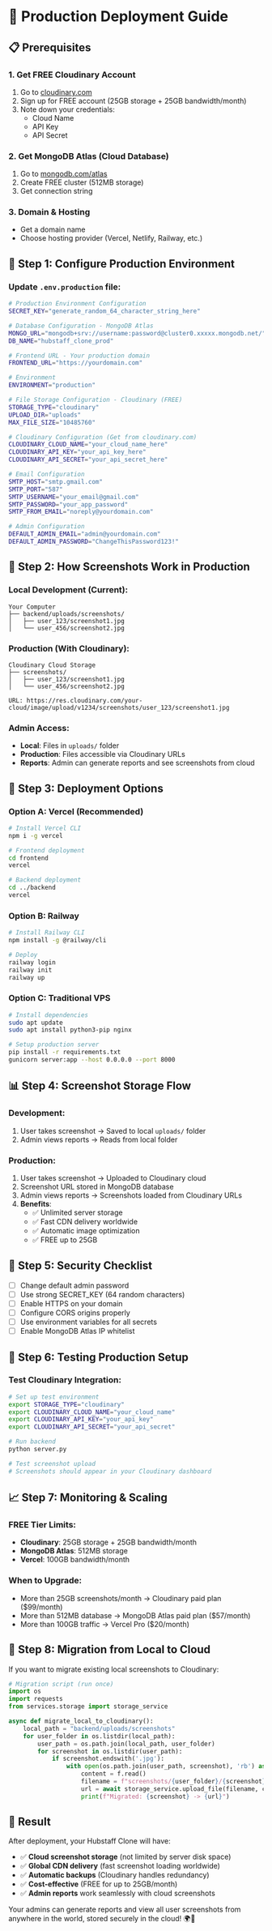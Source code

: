 # 🚀 Production Deployment Guide

## 📋 **Prerequisites**

### 1. **Get FREE Cloudinary Account**
1. Go to [cloudinary.com](https://cloudinary.com)
2. Sign up for FREE account (25GB storage + 25GB bandwidth/month)
3. Note down your credentials:
   - Cloud Name
   - API Key  
   - API Secret

### 2. **Get MongoDB Atlas (Cloud Database)**
1. Go to [mongodb.com/atlas](https://mongodb.com/atlas)
2. Create FREE cluster (512MB storage)
3. Get connection string

### 3. **Domain & Hosting**
- Get a domain name
- Choose hosting provider (Vercel, Netlify, Railway, etc.)

## 🔧 **Step 1: Configure Production Environment**

### Update `.env.production` file:

```bash
# Production Environment Configuration
SECRET_KEY="generate_random_64_character_string_here"

# Database Configuration - MongoDB Atlas
MONGO_URL="mongodb+srv://username:password@cluster0.xxxxx.mongodb.net/"
DB_NAME="hubstaff_clone_prod"

# Frontend URL - Your production domain
FRONTEND_URL="https://yourdomain.com"

# Environment
ENVIRONMENT="production"

# File Storage Configuration - Cloudinary (FREE)
STORAGE_TYPE="cloudinary"
UPLOAD_DIR="uploads"
MAX_FILE_SIZE="10485760"

# Cloudinary Configuration (Get from cloudinary.com)
CLOUDINARY_CLOUD_NAME="your_cloud_name_here"
CLOUDINARY_API_KEY="your_api_key_here" 
CLOUDINARY_API_SECRET="your_api_secret_here"

# Email Configuration
SMTP_HOST="smtp.gmail.com"
SMTP_PORT="587"
SMTP_USERNAME="your_email@gmail.com"
SMTP_PASSWORD="your_app_password"
SMTP_FROM_EMAIL="noreply@yourdomain.com"

# Admin Configuration  
DEFAULT_ADMIN_EMAIL="admin@yourdomain.com"
DEFAULT_ADMIN_PASSWORD="ChangeThisPassword123!"
```

## 🎯 **Step 2: How Screenshots Work in Production**

### **Local Development** (Current):
```
Your Computer
├── backend/uploads/screenshots/
│   ├── user_123/screenshot1.jpg
│   └── user_456/screenshot2.jpg
```

### **Production** (With Cloudinary):
```
Cloudinary Cloud Storage
├── screenshots/
│   ├── user_123/screenshot1.jpg
│   └── user_456/screenshot2.jpg

URL: https://res.cloudinary.com/your-cloud/image/upload/v1234/screenshots/user_123/screenshot1.jpg
```

### **Admin Access**:
- **Local**: Files in `uploads/` folder
- **Production**: Files accessible via Cloudinary URLs
- **Reports**: Admin can generate reports and see screenshots from cloud

## 🚀 **Step 3: Deployment Options**

### **Option A: Vercel (Recommended)**
```bash
# Install Vercel CLI
npm i -g vercel

# Frontend deployment
cd frontend
vercel

# Backend deployment  
cd ../backend
vercel
```

### **Option B: Railway**
```bash
# Install Railway CLI
npm install -g @railway/cli

# Deploy
railway login
railway init
railway up
```

### **Option C: Traditional VPS**
```bash
# Install dependencies
sudo apt update
sudo apt install python3-pip nginx

# Setup production server
pip install -r requirements.txt
gunicorn server:app --host 0.0.0.0 --port 8000
```

## 📊 **Step 4: Screenshot Storage Flow**

### **Development**:
1. User takes screenshot → Saved to local `uploads/` folder
2. Admin views reports → Reads from local folder

### **Production**:
1. User takes screenshot → Uploaded to Cloudinary cloud
2. Screenshot URL stored in MongoDB database
3. Admin views reports → Screenshots loaded from Cloudinary URLs
4. **Benefits**:
   - ✅ Unlimited server storage
   - ✅ Fast CDN delivery worldwide
   - ✅ Automatic image optimization
   - ✅ FREE up to 25GB

## 🔐 **Step 5: Security Checklist**

- [ ] Change default admin password
- [ ] Use strong SECRET_KEY (64 random characters)
- [ ] Enable HTTPS on your domain
- [ ] Configure CORS origins properly
- [ ] Use environment variables for all secrets
- [ ] Enable MongoDB Atlas IP whitelist

## 🧪 **Step 6: Testing Production Setup**

### Test Cloudinary Integration:
```bash
# Set up test environment
export STORAGE_TYPE="cloudinary"
export CLOUDINARY_CLOUD_NAME="your_cloud_name"
export CLOUDINARY_API_KEY="your_api_key"
export CLOUDINARY_API_SECRET="your_api_secret"

# Run backend
python server.py

# Test screenshot upload
# Screenshots should appear in your Cloudinary dashboard
```

## 📈 **Step 7: Monitoring & Scaling**

### **FREE Tier Limits**:
- **Cloudinary**: 25GB storage + 25GB bandwidth/month
- **MongoDB Atlas**: 512MB storage 
- **Vercel**: 100GB bandwidth/month

### **When to Upgrade**:
- More than 25GB screenshots/month → Cloudinary paid plan ($99/month)
- More than 512MB database → MongoDB Atlas paid plan ($57/month)
- More than 100GB traffic → Vercel Pro ($20/month)

## 🔄 **Step 8: Migration from Local to Cloud**

If you want to migrate existing local screenshots to Cloudinary:

```python
# Migration script (run once)
import os
import requests
from services.storage import storage_service

async def migrate_local_to_cloudinary():
    local_path = "backend/uploads/screenshots"
    for user_folder in os.listdir(local_path):
        user_path = os.path.join(local_path, user_folder)
        for screenshot in os.listdir(user_path):
            if screenshot.endswith('.jpg'):
                with open(os.path.join(user_path, screenshot), 'rb') as f:
                    content = f.read()
                    filename = f"screenshots/{user_folder}/{screenshot}"
                    url = await storage_service.upload_file(filename, content, "image/jpeg")
                    print(f"Migrated: {screenshot} -> {url}")
```

## 🎉 **Result**

After deployment, your Hubstaff Clone will have:
- ✅ **Cloud screenshot storage** (not limited by server disk space)
- ✅ **Global CDN delivery** (fast screenshot loading worldwide)  
- ✅ **Automatic backups** (Cloudinary handles redundancy)
- ✅ **Cost-effective** (FREE for up to 25GB/month)
- ✅ **Admin reports** work seamlessly with cloud screenshots

Your admins can generate reports and view all user screenshots from anywhere in the world, stored securely in the cloud! 🌍📸